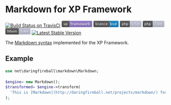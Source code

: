Markdown for XP Framework
=========================

[![Build Status on TravisCI](https://secure.travis-ci.org/xp-forge/markdown.svg)](http://travis-ci.org/xp-forge/markdown)
[![XP Framework Module](https://raw.githubusercontent.com/xp-framework/web/master/static/xp-framework-badge.png)](https://github.com/xp-framework/core)
[![BSD Licence](https://raw.githubusercontent.com/xp-framework/web/master/static/licence-bsd.png)](https://github.com/xp-framework/core/blob/master/LICENCE.md)
[![Required PHP 5.5+](https://raw.githubusercontent.com/xp-framework/web/master/static/php-5_5plus.png)](http://php.net/)
[![Supports PHP 7.0+](https://raw.githubusercontent.com/xp-framework/web/master/static/php-7_0plus.png)](http://php.net/)
[![Supports HHVM 3.4+](https://raw.githubusercontent.com/xp-framework/web/master/static/hhvm-3_4plus.png)](http://hhvm.com/)
[![Latest Stable Version](https://poser.pugx.org/xp-forge/markdown/version.png)](https://packagist.org/packages/xp-forge/markdown)

The [Markdown syntax](http://daringfireball.net/projects/markdown/syntax) implemented for the XP Framework.

Example
-------

```php
use net\daringfireball\markdown\Markdown;

$engine= new Markdown();
$transformed= $engine->transform(
  'This is [Markdown](http://daringfireball.net/projects/markdown/) for **XP**'
);
```